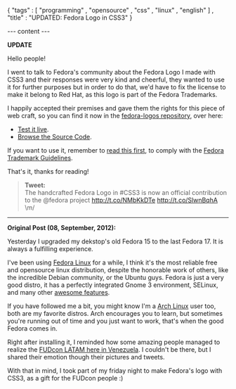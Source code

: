 { "tags" : [
    "programming"
  , "opensource"
  , "css"
  , "linux"
  , "english"
  ]
, "title" : "UPDATED: Fedora Logo in CSS3"
}

--- content ---

**UPDATE**

Hello people!

I went to talk to Fedora's community about the Fedora Logo I made with CSS3
and their responses were very kind and cheerful, they wanted to use it
for further purposes but in order to do that, we'd have to fix the
license to make it belong to Red Hat, as this logo is part of the
Fedora Trademarks.

I happily accepted their premises and gave them the rights for this
piece of web craft, so you can find it now in the [fedora-logos
repository](http://git.fedorahosted.org/cgit/fedora-logos.git/),
over here:

-   [Test it live](http://git.fedorahosted.org/cgit/fedora-logos.git/plain/css3/demo.html).
-   [Browse the Source Code](http://git.fedorahosted.org/cgit/fedora-logos.git/tree/css3).

If you want to use it, remember to [read this first](http://git.fedorahosted.org/cgit/fedora-logos.git/tree/COPYING),
to comply with the [Fedora Trademark Guidelines](https://fedoraproject.org/wiki/Legal:Trademark_guidelines).

That's it, thanks for reading!

> **Tweet:**  
> The handcrafted Fedora Logo in #CSS3 is now an official contribution
to the @fedora project <http://t.co/NMbKkDTe> <http://t.co/SlwnBqhA> \m/

---

**Original Post (08, September, 2012):**

Yesterday I upgraded my dekstop's old Fedora 15 to the last Fedora 17.
It is always a fulfilling experience.

I've been using [Fedora Linux](https://fedoraproject.org/) for a while,
I think it's the most reliable free and opensource linux distribution,
despite the honorable work of others, like the incredible Debian community,
or the Ubuntu guys. Fedora is just a very good distro, it has
a perfectly integrated Gnome 3 environment, SELinux, and many other
[awesome features](https://fedoraproject.org/wiki/Releases/17/FeatureList).

If you have followed me a bit, you might know I'm a
[Arch Linux](https://www.archlinux.org/) user too,
both are my favorite distros. Arch encourages you to learn,
but sometimes you're running out of time and you just want
to work, that's when the good Fedora comes in.

Right after installing it, I reminded how some amazing people
managed to realize the [FUDcon LATAM here in Venezuela](http://orvtech.com/general/fotos-fudcon-valencia-minuto-a-minuto/).
I couldn't be there, but I shared their emotion though their
pictures and tweets.

With that in mind, I took part of my friday night
to make Fedora's logo with CSS3, as a gift for the FUDcon people :)

